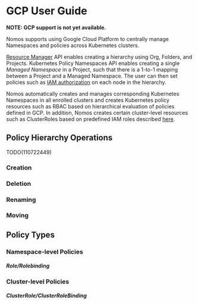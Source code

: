 # GCP User Guide

**NOTE: GCP support is not yet available.**

Nomos supports using Google Cloud Platform to centrally manage Namespaces and
policies across Kubernetes clusters.

[Resource Manager][1] API enables creating a hierarchy using Org, Folders, and
Projects. Kubernetes Policy Namespaces API enables creating a single *Managed
Namespace* in a Project, such that there is a 1-to-1 mapping between a Project
and a Managed Namespace. The user can then set policies such as [IAM
authorization][2] on each node in the hierarchy.

Nomos automatically creates and manages corresponding Kubernetes Namespaces in
all enrolled clusters and creates Kubernetes policy resources such as RBAC based
on hierarchical evaluation of policies defined in GCP. In addition, Nomos
creates certain cluster-level resources such as ClusterRoles based on predefined
IAM roles described [here][3].

[1]: https://cloud.google.com/resource-manager
[2]: https://cloud.google.com/iam
[3]: https://cloud.google.com/kubernetes-engine/docs/how-to/iam#predefined

## Policy Hierarchy Operations

TODO(110722449)

### Creation

### Deletion

### Renaming

### Moving

## Policy Types

### Namespace-level Policies

##### Role/Rolebinding

### Cluster-level Policies

##### ClusterRole/ClusterRoleBinding
